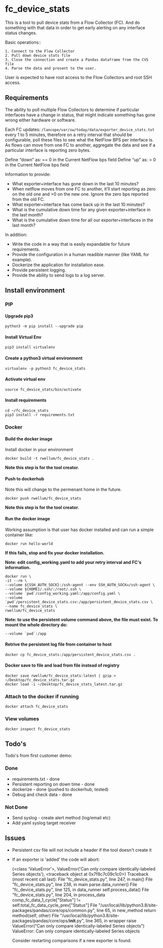# fc_device_stats

This is a tool to pull device stats from a Flow Collector (FC). And do
something with that data in order to get early alerting on any interface status
changes.

Basic operations::

    1. Connect to the Flow Collector
    2. Pull down device stats file
    3. Close the connection and create a Pandas dataframe from the CVS file
    4. Parse the data and present to the user.

User is expected to have root access to the Flow Collectors and root SSH
access.

## Requirements

The ability to poll multiple Flow Collectors to determine if particular
interfaces have a change in status, that might indicate something has gone
wrong either hardware or software.

Each FC updates: ```/lancope/var/sw/today/data/exporter_device_stats.txt```
every 1 to 5 minutes, therefore on a retry interval that should be
configurable, poll these files to see what the NetFlow BPS per interface is. As
flows can move from one FC to another, aggregate the data and see if a
particular interface is reporting zero bytes.

Define “down” as: == 0 in the Current NetFlow bps field
Define “up” as: > 0 in the Current NetFlow bps field

Information to provide:

- What exporter+interface has gone down in the last 10 minutes?
- When netflow moves from one FC to another, it’ll start reporting as zero on
  the old one and >0 on the new one. Ignore the zero bps reported from the old
  FC.
- What exporter+interface has come back up in the last 10 minutes?
- What is the cumulative down time for any given exporter+interface in the last month?
- What is the cumulative down time for all our exporter+interfaces in the last month?

In addition:

- Write the code in a way that is easily expandable for future requirements.
- Provide the configuration in a human readible manner (like YAML for example).
- Dockerize the application for installation ease.
- Provide persistent logging.
- Provide the ability to send logs to a log server.

## Install environment

### PIP

#### Upgrade pip3

    python3 -m pip install --upgrade pip

#### Install Virtual Env

    pip3 install virtualenv

#### Create a python3 virtual environment

    virtualenv -p python3 fc_device_stats

#### Activate virtual env

    source fc_device_stats/bin/activate

#### Install requirements

    cd ~/fc_device_stats
    pip3 install -r requirements.txt

### Docker

#### Build the docker image

Install docker in your environment

    docker build -t rwellum/fc_device_stats .

**Note this step is for the tool creator.**

#### Push to dockerhub

Note this will change to the permenant home in the future.

    docker push rwellum/fc_device_stats

**Note this step is for the tool creator.**

#### Run the docker image

Working assumption is that user has docker installed and can run a simple
container like:

    docker run hello-world

**If this fails, stop and fix your docker installation.**

**Note: edit config_working.yaml to add your retry interval and FC's information.**

    docker run \
    -it --rm \
    --volume ${SSH_AUTH_SOCK}:/ssh-agent --env SSH_AUTH_SOCK=/ssh-agent \
    --volume ${HOME}/.ssh/:/root/.ssh \
    --volume `pwd`/config_working.yaml:/app/config.yaml \
    --volume `pwd`/persistent_device_stats.csv:/app/persistent_device_stats.csv \
    --name fc_device_stats \
    rwellum/fc_device_stats

**Note: to use the persistent volume command above, the file must exist. To mount the whole directory do:**

    --volume `pwd`:/app

#### Retrive the persistent log file from container to host

    docker cp fc_device_stats:/app/persistent_device_stats.csv .

#### Docker save to file and load from file instead of registry

    docker save rwellum/fc_device_stats:latest | gzip > ~/Desktop/fc_device_stats.tar.gz
    docker load -i ~/Desktop/fc_device_stats_latest.tar.gz

### Attach to the docker if running

    docker attach fc_device_stats

### View volumes

    docker inspect fc_device_stats

## Todo's

Todo's from first customer demo:

### Done

- requirements.txt - done
- Persistent reporting on down time - done
- dockerize - done (pushed to dockerhub, tested)
- Debug and check data - done

### Not Done

- Send syslog - create alert method (log/email etc)
- Add yaml syslog target receiver

## Issues

- Persistent csv file will not include a header if the tool doesn't create it
- If an exporter is 'added' the code will abort:

    (<class 'ValueError'>, ValueError('Can only compare identically-labeled Series objects'), <traceback object at 0x7f8c7c09c1c0>)
    Traceback (most recent call last):
    File "fc_device_stats.py", line 247, in <module>
        main()
    File "fc_device_stats.py", line 238, in main
        parse.data_runner()
    File "fc_device_stats.py", line 125, in data_runner
        self.process_data()
    File "fc_device_stats.py", line 204, in process_data
        comp_fc_data_1_cycle["Status"] != self.total_fc_data_cycle_prev["Status"]
    File "/usr/local/lib/python3.8/site-packages/pandas/core/ops/common.py", line 65, in new_method
        return method(self, other)
    File "/usr/local/lib/python3.8/site-packages/pandas/core/ops/__init__.py", line 365, in wrapper
        raise ValueError("Can only compare identically-labeled Series objects")
    ValueError: Can only compare identically-labeled Series objects

    Consider restarting comparisons if a new exporter is found.
